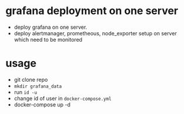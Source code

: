 # grafana deployment on one server

- deploy grafana on one server.
- deploy alertmanager, prometheous, node_exporter setup on server which need to be monitored

# usage 

- git clone repo
- `mkdir grafana_data`
- run `id -u`
- change id of user in `docker-compose.yml`
- docker-compose up -d
  
